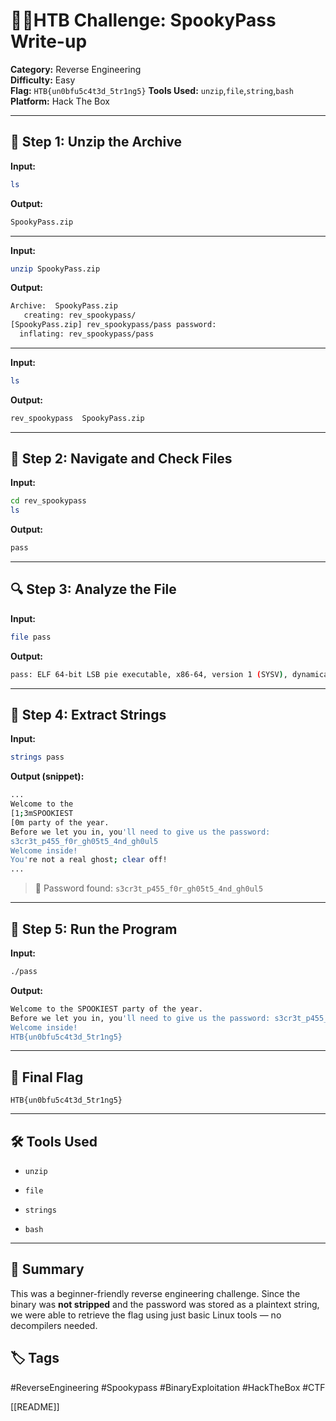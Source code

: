 # 👨‍💻HTB Challenge: SpookyPass Write-up

**Category:** Reverse Engineering  
**Difficulty:** Easy  
**Flag:** `HTB{un0bfu5c4t3d_5tr1ng5}`
**Tools Used:** `unzip`,`file`,`string`,`bash` 
**Platform:** Hack The Box

---

## 📂 Step 1: Unzip the Archive

**Input:**
```bash
ls
````

**Output:**

```bash
SpookyPass.zip
```

---

**Input:**

```bash
unzip SpookyPass.zip
```

**Output:**

```bash
Archive:  SpookyPass.zip
   creating: rev_spookypass/
[SpookyPass.zip] rev_spookypass/pass password: 
  inflating: rev_spookypass/pass
```

---

**Input:**

```bash
ls
```

**Output:**

```bash
rev_spookypass  SpookyPass.zip
```

---

## 📁 Step 2: Navigate and Check Files

**Input:**

```bash
cd rev_spookypass
ls
```

**Output:**

```bash
pass
```

---

## 🔍 Step 3: Analyze the File

**Input:**

```bash
file pass
```

**Output:**

```bash
pass: ELF 64-bit LSB pie executable, x86-64, version 1 (SYSV), dynamically linked, interpreter /lib64/ld-linux-x86-64.so.2, BuildID[sha1]=3008217772cc2426c643d69b80a96c715490dd91, for GNU/Linux 4.4.0, not stripped
```

---

## 🔎 Step 4: Extract Strings

**Input:**

```bash
strings pass
```

**Output (snippet):**

```bash
...
Welcome to the 
[1;3mSPOOKIEST
[0m party of the year.
Before we let you in, you'll need to give us the password: 
s3cr3t_p455_f0r_gh05t5_4nd_gh0ul5
Welcome inside!
You're not a real ghost; clear off!
...
```

> 🔑 Password found: `s3cr3t_p455_f0r_gh05t5_4nd_gh0ul5`

---

## 🚀 Step 5: Run the Program

**Input:**

```bash
./pass
```

**Output:**

```bash
Welcome to the SPOOKIEST party of the year.
Before we let you in, you'll need to give us the password: s3cr3t_p455_f0r_gh05t5_4nd_gh0ul5
Welcome inside!
HTB{un0bfu5c4t3d_5tr1ng5}
```

---

## 🏁 Final Flag

```
HTB{un0bfu5c4t3d_5tr1ng5}
```

---

## 🛠️ Tools Used

- `unzip`
    
- `file`
    
- `strings`
    
- `bash`
    

---

## 📌 Summary

This was a beginner-friendly reverse engineering challenge. Since the binary was **not stripped** and the password was stored as a plaintext string, we were able to retrieve the flag using just basic Linux tools — no decompilers needed.

## 🏷️ Tags

#ReverseEngineering #Spookypass #BinaryExploitation #HackTheBox #CTF 


[[README]] 
